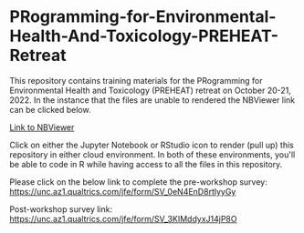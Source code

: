 # PRogramming-for-Environmental-Health-And-Toxicology-PREHEAT-Retreat

This repository contains training materials for the PRogramming for Environmental Health and Toxicology (PREHEAT) retreat on October 20-21, 2022. In the instance that the files are unable to rendered the NBViewer link can be clicked below. 

[Link to NBViewer](https://nbviewer.org/github/UNC-CEMALB/PRogramming-for-Environmental-Health-And-Toxicology-PREHEAT-Retreat/tree/main/)

Click on either the Jupyter Notebook or RStudio icon to render (pull up) this repository in either cloud environment. In both of these environments, you'll be able to code in R while having access to all the files in this repository.



Please click on the below link to complete the pre-workshop survey:
https://unc.az1.qualtrics.com/jfe/form/SV_0eN4EnD8rtlyyGy
 




Post-workshop survey link:
https://unc.az1.qualtrics.com/jfe/form/SV_3KIMddyxJ14jP8O


